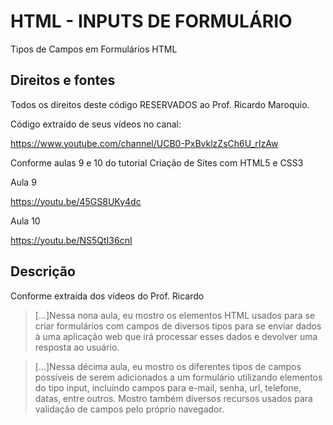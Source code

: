# HTML  - INPUTS DE FORMULÁRIO
Tipos de Campos em Formulários HTML

## Direitos e fontes

Todos os direitos deste código RESERVADOS ao Prof. Ricardo Maroquio.

Código extraído de seus vídeos no canal:

https://www.youtube.com/channel/UCB0-PxBvklzZsCh6U_rIzAw

Conforme aulas 9 e 10 do tutorial Criação de Sites com HTML5 e CSS3

Aula 9

https://youtu.be/45GS8UKy4dc

Aula 10

https://youtu.be/NS5QtI36cnI


## Descrição
Conforme extraída dos vídeos do Prof. Ricardo

>[...]Nessa nona aula, eu mostro os elementos HTML usados para se criar formulários com campos de diversos tipos para se enviar dados à uma aplicação web que irá processar esses dados e devolver uma resposta ao usuário.

>[...]Nessa décima aula, eu mostro os diferentes tipos de campos possíveis de serem adicionados a um formulário utilizando elementos do tipo input, incluindo campos para e-mail, senha, url, telefone, datas, entre outros. Mostro também diversos recursos usados para validação de campos pelo próprio navegador.
